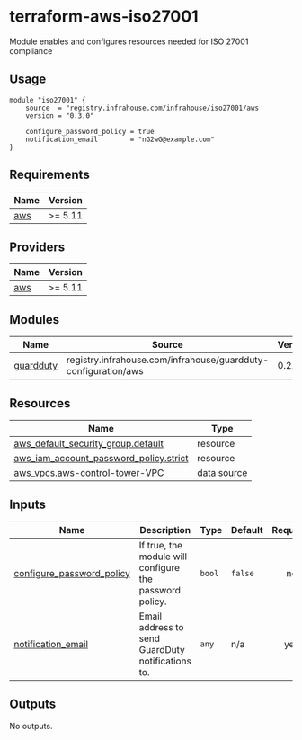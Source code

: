 # terraform-aws-iso27001
Module enables and configures resources needed for ISO 27001 compliance

## Usage

```hcl
module "iso27001" {
    source  = "registry.infrahouse.com/infrahouse/iso27001/aws
    version = "0.3.0"

    configure_password_policy = true
    notification_email        = "nG2wG@example.com"
}
```
## Requirements

| Name | Version |
|------|---------|
| <a name="requirement_aws"></a> [aws](#requirement\_aws) | >= 5.11 |

## Providers

| Name | Version |
|------|---------|
| <a name="provider_aws"></a> [aws](#provider\_aws) | >= 5.11 |

## Modules

| Name | Source | Version |
|------|--------|---------|
| <a name="module_guardduty"></a> [guardduty](#module\_guardduty) | registry.infrahouse.com/infrahouse/guardduty-configuration/aws | 0.2.1 |

## Resources

| Name | Type |
|------|------|
| [aws_default_security_group.default](https://registry.terraform.io/providers/hashicorp/aws/latest/docs/resources/default_security_group) | resource |
| [aws_iam_account_password_policy.strict](https://registry.terraform.io/providers/hashicorp/aws/latest/docs/resources/iam_account_password_policy) | resource |
| [aws_vpcs.aws-control-tower-VPC](https://registry.terraform.io/providers/hashicorp/aws/latest/docs/data-sources/vpcs) | data source |

## Inputs

| Name | Description | Type | Default | Required |
|------|-------------|------|---------|:--------:|
| <a name="input_configure_password_policy"></a> [configure\_password\_policy](#input\_configure\_password\_policy) | If true, the module will configure the password policy. | `bool` | `false` | no |
| <a name="input_notification_email"></a> [notification\_email](#input\_notification\_email) | Email address to send GuardDuty notifications to. | `any` | n/a | yes |

## Outputs

No outputs.

